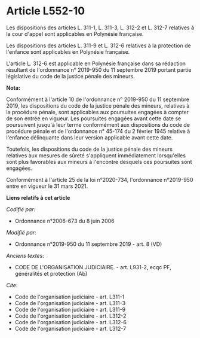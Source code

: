 # Article L552-10

Les dispositions des articles L. 311-1, L. 311-3, L. 312-2 et L. 312-7 relatives à la cour d'appel sont applicables en
Polynésie française.

Les dispositions des articles L. 311-9 et L. 312-6 relatives à la protection de l'enfance sont applicables en Polynésie
française.

L'article L. 312-6 est applicable en Polynésie française dans sa rédaction résultant de l'ordonnance n° 2019-950 du 11
septembre 2019 portant partie législative du code de la justice pénale des mineurs.

**Nota:**

Conformément à l'article 10 de l'ordonnance n° 2019-950 du 11 septembre 2019, les dispositions du code de la justice pénale
des mineurs, relatives à la procédure pénale, sont applicables aux poursuites engagées à compter de son entrée en vigueur.
Les poursuites engagées avant cette date se poursuivent jusqu'à leur terme conformément aux dispositions du code de procédure
pénale et de l'ordonnance n° 45-174 du 2 février 1945 relative à l'enfance délinquante dans leur version applicable avant
cette date.

Toutefois, les dispositions du code de la justice pénale des mineurs relatives aux mesures de sûreté s'appliquent
immédiatement lorsqu'elles sont plus favorables aux mineurs à l'encontre desquels ces poursuites sont engagées.

Conformément à l'article 25 de la loi n°2020-734, l'ordonnance n°2019-950 entre en vigueur le 31 mars 2021.

**Liens relatifs à cet article**

_Codifié par_:

  - Ordonnance n°2006-673 du 8 juin 2006

_Modifié par_:

  - Ordonnance n°2019-950 du 11 septembre 2019 - art. 8 (VD)

_Anciens textes_:

  - CODE DE L'ORGANISATION JUDICIAIRE. - art. L931-2, ecqc PF, généralités et protection (Ab)

_Cite_:

  - Code de l'organisation judiciaire - art. L311-1
  - Code de l'organisation judiciaire - art. L311-3
  - Code de l'organisation judiciaire - art. L311-9
  - Code de l'organisation judiciaire - art. L312-2
  - Code de l'organisation judiciaire - art. L312-6
  - Code de l'organisation judiciaire - art. L312-7
